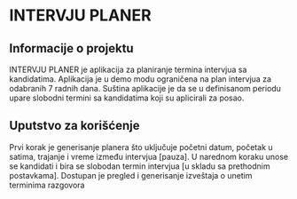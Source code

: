 # INTERVJU PLANER

## Informacije o projektu
INTERVJU PLANER je aplikacija za planiranje termina intervjua sa kandidatima. Aplikacija je u demo modu ograničena na plan intervjua za odabranih 7 radnih dana. Suština aplikacije je da se u definisanom periodu upare slobodni termini sa kandidatima koji su aplicirali za posao.

## Uputstvo za korišćenje
Prvi korak je generisanje planera što uključuje početni datum, početak u satima, trajanje i vreme između intervjua [pauza]. U narednom koraku unose se kandidati i bira se slobodan termin intervjua [u skladu sa prethodnim postavkama]. Dostupan je pregled i generisanje izveštaja o unetim terminima razgovora
